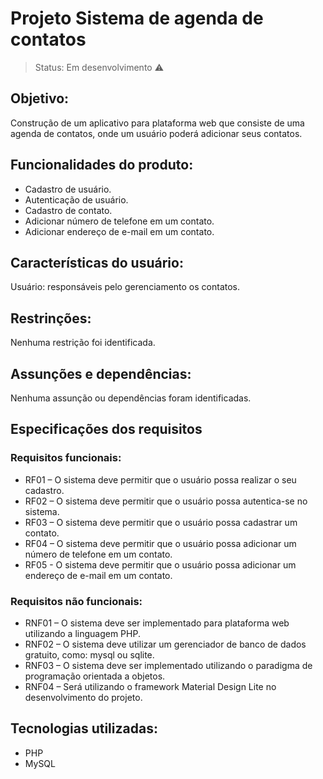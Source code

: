 <h1>Projeto Sistema de agenda de contatos</h1>

>Status: Em desenvolvimento ⚠️

## Objetivo:
Construção de um aplicativo para plataforma web que consiste de uma agenda de contatos, onde um usuário poderá adicionar seus contatos.

## Funcionalidades do produto:
- Cadastro de usuário.
- Autenticação de usuário.
- Cadastro de contato.
- Adicionar número de telefone em um contato.
- Adicionar endereço de e-mail em um contato.

## Características do usuário:
Usuário: responsáveis pelo gerenciamento os contatos.

## Restrinções:
Nenhuma restrição foi identificada.

## Assunções e dependências:
Nenhuma assunção ou dependências foram identificadas.

## Especificações dos requisitos

### Requisitos funcionais:
- RF01 – O sistema deve permitir que o usuário possa realizar o seu cadastro.
- RF02 – O sistema deve permitir que o usuário possa autentica-se no sistema.
- RF03 – O sistema deve permitir que o usuário possa cadastrar um contato.
- RF04 – O sistema deve permitir que o usuário possa adicionar um número de telefone em um contato.
- RF05 - O sistema deve permitir que o usuário possa adicionar um endereço de e-mail
em um contato.

### Requisitos não funcionais:
- RNF01 – O sistema deve ser implementado para plataforma web utilizando a linguagem PHP.
- RNF02 – O sistema deve utilizar um gerenciador de banco de dados gratuito, como: mysql ou sqlite.
- RNF03 – O sistema deve ser implementado utilizando o paradigma de programação orientada a objetos.
- RNF04 – Será utilizando o framework Material Design Lite no desenvolvimento do projeto.

## Tecnologias utilizadas:

- PHP
- MySQL